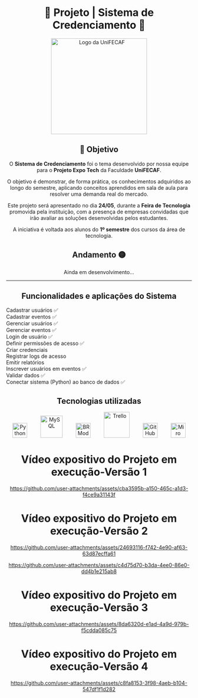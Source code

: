 <div align="center">
  
  <h1>💠 Projeto | Sistema de Credenciamento 💠</h1> <img src="https://acdn-us.mitiendanube.com/stores/152/670/products/unifecaf-d2e6b8324931e9ffa117331484999210-480-0.png"     alt="Logo da UniFECAF" width="260"/>
  
</div>

<div align="center">
  <h2>🎯 Objetivo</h2>
  O <b>Sistema de Credenciamento</b> foi o tema desenvolvido por nossa equipe para o <b>Projeto Expo Tech</b> da Faculdade <b>UniFECAF</b>.

  O objetivo é demonstrar, de forma prática, os conhecimentos adquiridos ao longo do semestre, aplicando conceitos aprendidos em sala de aula para resolver uma demanda real do   mercado.

  Este projeto será apresentado no dia <b>24/05</b>, durante a <b>Feira de Tecnologia</b> promovida pela instituição, com a presença de empresas convidadas que irão avaliar as   soluções desenvolvidas pelos estudantes.

  A iniciativa é voltada aos alunos do <b>1º semestre</b> dos cursos da área de tecnologia.
</div>

<div align="center">
  <h2>Andamento 🟡</h2>
  Ainda em desenvolvimento...
</div>

---

<div align="center">
  <h2>Funcionalidades e aplicações do Sistema</h2>
  <div align="left">
    Cadastrar usuários ✅<br>  
    Cadastrar eventos ✅<br>  
    Gerenciar usuários ✅<br>  
    Gerenciar eventos ✅<br>  
    Login de usuário ✅<br>  
    Definir permissões de acesso ✅<br>  
    Criar credenciais<br>  
    Registrar logs de acesso<br>  
    Emitir relatórios<br>  
    Inscrever usuários em eventos ✅<br>  
    Validar dados ✅<br>  
    Conectar sistema (Python) ao banco de dados ✅<br>
  </div>
</div>

<div align="center"> 
  <h2>Tecnologias utilizadas</h2>
  <img src="https://upload.wikimedia.org/wikipedia/commons/c/c3/Python-logo-notext.svg" alt="Python" width="40"/>
  &emsp;&emsp;
  <img src="https://www.mysql.com/common/logos/logo-mysql-170x115.png" alt="MySQL" width="60"/>
  &emsp;&emsp;
  <img src="https://avatars.githubusercontent.com/u/66977729?s=200&v=4" alt="BRModelo" width="40"/>
  &emsp;&emsp;
  <img src="https://upload.wikimedia.org/wikipedia/commons/7/7a/Trello-logo-blue.svg" alt="Trello" width="70"/>
  &emsp;&emsp;
  <img src="https://cdn-icons-png.flaticon.com/512/25/25231.png" alt="GitHub" width="40"/>
  &emsp;&emsp;
  <img src="https://cdn.worldvectorlogo.com/logos/miro-2.svg" alt="Miro" width="40"/>
</div>

<div align="center">
  <h1>Vídeo expositivo do Projeto em execução-Versão 1</h1>
  
  https://github.com/user-attachments/assets/cba3595b-a150-465c-a1d3-f4ce9a31143f

  <h1>Vídeo expositivo do Projeto em execução-Versão 2</h1>
  
  https://github.com/user-attachments/assets/24693116-f742-4e90-af63-63d87ecffa61

  https://github.com/user-attachments/assets/c4d75d70-b3da-4ee0-86e0-dd4b1e215ab8

  <h1>Vídeo expositivo do Projeto em execução-Versão 3</h1>
  
  https://github.com/user-attachments/assets/8da6320d-e1ad-4a9d-979b-f5cdda085c75

  <h1>Vídeo expositivo do Projeto em execução-Versão 4</h1>
  
  https://github.com/user-attachments/assets/c8fa8153-3f98-4aeb-b104-547df1f1d282
</div>
